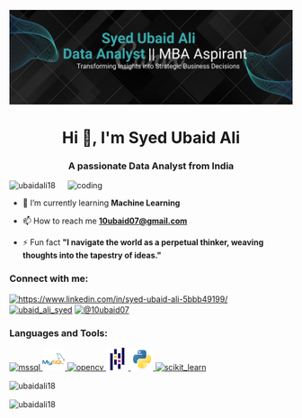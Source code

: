 ![logo](https://github.com/Ubaidali18/Ubaidali18/blob/main/github%20banner.png)
<h1 align="center">Hi 👋, I'm Syed Ubaid Ali</h1>
<h3 align="center">A passionate Data Analyst from India</h3>

<img align="right" alt="coding" width="400" src="https://encrypted-tbn0.gstatic.com/images?q=tbn:ANd9GcRjG8HhMzsw476T7P6SeRg-IxFySVKXWTXQSA&usqp=CAU">

<p align="left"> <img src="https://komarev.com/ghpvc/?username=ubaidali18&label=Profile%20views&color=0e75b6&style=flat" alt="ubaidali18" /> </p>

- 🌱 I’m currently learning **Machine Learning**

- 📫 How to reach me **10ubaid07@gmail.com**

- ⚡ Fun fact **"I navigate the world as a perpetual thinker, weaving thoughts into the tapestry of ideas."**

<h3 align="left">Connect with me:</h3>
<p align="left">
<a href="https://linkedin.com/in/https://www.linkedin.com/in/syed-ubaid-ali-5bbb49199/" target="blank"><img align="center" src="https://raw.githubusercontent.com/rahuldkjain/github-profile-readme-generator/master/src/images/icons/Social/linked-in-alt.svg" alt="https://www.linkedin.com/in/syed-ubaid-ali-5bbb49199/" height="30" width="40" /></a>
<a href="https://instagram.com/ubaid_ali_syed" target="blank"><img align="center" src="https://raw.githubusercontent.com/rahuldkjain/github-profile-readme-generator/master/src/images/icons/Social/instagram.svg" alt="ubaid_ali_syed" height="30" width="40" /></a>
<a href="https://www.hackerrank.com/@10ubaid07" target="blank"><img align="center" src="https://raw.githubusercontent.com/rahuldkjain/github-profile-readme-generator/master/src/images/icons/Social/hackerrank.svg" alt="@10ubaid07" height="30" width="40" /></a>
</p>

<h3 align="left">Languages and Tools:</h3>
<p align="left"> <a href="https://www.microsoft.com/en-us/sql-server" target="_blank" rel="noreferrer"> <img src="https://www.svgrepo.com/show/303229/microsoft-sql-server-logo.svg" alt="mssql" width="40" height="40"/> </a> <a href="https://www.mysql.com/" target="_blank" rel="noreferrer"> <img src="https://raw.githubusercontent.com/devicons/devicon/master/icons/mysql/mysql-original-wordmark.svg" alt="mysql" width="40" height="40"/> </a> <a href="https://opencv.org/" target="_blank" rel="noreferrer"> <img src="https://www.vectorlogo.zone/logos/opencv/opencv-icon.svg" alt="opencv" width="40" height="40"/> </a> <a href="https://pandas.pydata.org/" target="_blank" rel="noreferrer"> <img src="https://raw.githubusercontent.com/devicons/devicon/2ae2a900d2f041da66e950e4d48052658d850630/icons/pandas/pandas-original.svg" alt="pandas" width="40" height="40"/> </a> <a href="https://www.python.org" target="_blank" rel="noreferrer"> <img src="https://raw.githubusercontent.com/devicons/devicon/master/icons/python/python-original.svg" alt="python" width="40" height="40"/> </a> <a href="https://scikit-learn.org/" target="_blank" rel="noreferrer"> <img src="https://upload.wikimedia.org/wikipedia/commons/0/05/Scikit_learn_logo_small.svg" alt="scikit_learn" width="40" height="40"/> </a> </p>

<p><img align="center" src="https://github-readme-stats.vercel.app/api/top-langs?username=ubaidali18&show_icons=true&locale=en&layout=compact" alt="ubaidali18" /></p>

<p><img align="center" src="https://github-readme-streak-stats.herokuapp.com/?user=ubaidali18&" alt="ubaidali18" /></p>

